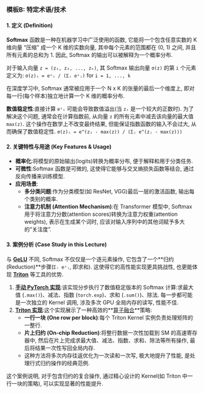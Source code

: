### 模板B: 特定术语/技术

#### 1. 定义 (Definition)
**Softmax** 函数是一种在机器学习中广泛使用的函数, 它能将一个包含任意实数的 K 维向量 “压缩” 成一个 K 维的实数向量, 其中每个元素的范围都在 (0, 1) 之间, 并且所有元素的总和为 1. 因此, Softmax 的输出可以被解释为一个概率分布. 

对于输入向量 `z = (z₁, z₂, ..., zₖ)`, 其 Softmax 输出向量 `σ(z)` 的第 `i` 个元素定义为:
`σ(z)ᵢ = eᶻᵢ / (Σⱼ eᶻⱼ)` for `i = 1, ..., k`

在深度学习中, Softmax 通常被应用于一个 N x K 的张量的最后一个维度上, 即对每一行(每个样本)独立地计算一个 K 维的概率分布. 

**数值稳定性**:直接计算 `eᶻᵢ` 可能会导致数值溢出(当 `zᵢ` 是一个较大的正数时). 为了解决这个问题, 通常会在计算指数前, 从向量 `z` 的所有元素中减去该向量的最大值 `max(z)`. 这个操作在数学上不改变最终结果, 但能保证指数函数的输入不会过大, 从而确保了数值稳定性. 
`σ(z)ᵢ = e^(zᵢ - max(z)) / (Σⱼ e^(zⱼ - max(z)))`

#### 2. 关键特性与用途 (Key Features & Usage)
*   **概率化**:将模型的原始输出(logits)转换为概率分布, 便于解释和用于分类任务. 
*   **可微性**:Softmax 函数是可微的, 这使得它能够与交叉熵损失函数等结合, 通过反向传播来训练模型. 
*   **应用场景**:
    *   **多分类问题**:作为分类模型(如 ResNet, VGG)最后一层的激活函数, 输出每个类别的概率. 
    *   **注意力机制 (Attention Mechanism)**:在 Transformer 模型中, Softmax 用于将注意力分数(attention scores)转换为注意力权重(attention weights), 表示在生成某个词时, 应该对输入序列中的其他词赋予多大的“关注度”. 

#### 3. 案例分析 (Case Study in this Lecture)
与 **[GeLU](./Lecture6-GeLU.md)** 不同, Softmax 不仅仅是一个逐元素操作, 它包含了一个**归约 (Reduction)**步骤(`Σⱼ eᶻⱼ`, 即求和). 这使得它的高性能实现更具挑战性, 也更能体现 **[Triton](./Lecture6-Triton.md)** 等工具的优势. 

1.  **[手动 PyTorch 实现](./Lecture6-Code-manual_softmax.md)**:该实现分步执行了数值稳定版本的 Softmax 计算:求最大值 (`.max()`)、减法、指数 (`torch.exp`)、求和 (`.sum()`)、除法. 每一步都可能是一次独立的 Kernel 调用, 涉及多次 GPU 全局内存的读写, 性能不佳. 
2.  **[Triton 实现](./Lecture6-Code-triton_softmax.md)**:这个实现展示了一种高效的**[算子融合](./Lecture6-Kernel-Fusion.md)**策略:
    *   **一行一块 (One row per block)**:每个 Triton Kernel 实例负责处理矩阵的一整行. 
    *   **片上归约 (On-chip Reduction)**:将整行数据一次性加载到 SM 的高速寄存器中, 然后在片上完成求最大值、减法、指数、求和、除法等所有操作, 最后将结果一次性写回全局内存. 
    *   这种方法将多次内存往返优化为一次读和一次写, 极大地提升了性能, 是处理行式归约操作的经典范例. 

这个案例说明, 对于包含归约的复合操作, 通过精心设计的 Kernel(如 Triton 中一行一块的策略), 可以实现显著的性能提升. 